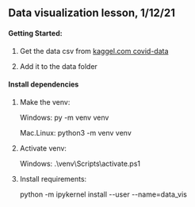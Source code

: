 ## Data visualization lesson, 1/12/21

#### Getting Started:
1. Get the data csv from 
[kaggel.com covid-data](https://www.kaggle.com/sudalairajkumar/novel-corona-virus-2019-dataset?select=covid_19_data.csv)

2. Add it to the data folder

#### Install dependencies
1. Make the venv:

    Windows:    py -m venv venv
    
    Mac.Linux:  python3 -m venv venv
    
2. Activate venv:

    Windows: .\venv\Scripts\activate.ps1
    
3. Install requirements:

    python -m ipykernel install --user --name=data_vis        
